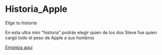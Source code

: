 # Historia_Apple
*Elige tu historia*

En esta ultra mini "historia" podrás elegir quien de los dos Steve fue quien cargó todo el peso de Apple a sus hombros

[Empieza aquí](https://github.com/scuestam/pruebagit/blob/master/inicio.md)
